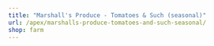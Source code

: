 ```yaml
---
title: "Marshall's Produce - Tomatoes & Such (seasonal)"
url: /apex/marshalls-produce-tomatoes-and-such-seasonal/
shop: farm
---
```


